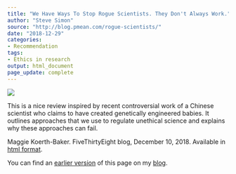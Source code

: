 ```yaml
---
title: "We Have Ways To Stop Rogue Scientists. They Don't Always Work."
author: "Steve Simon"
source: "http://blog.pmean.com/rogue-scientists/"
date: "2018-12-29"
categories:
- Recommendation
tags:
- Ethics in research
output: html_document
page_update: complete
---
```


![](http://www.pmean.com/new-images/18/rogue-scientists01.png)

<!---More--->

This is a nice review inspired by recent controversial work of a Chinese scientist who claims to have created genetically engineered babies. It outlines approaches that we use to regulate unethical science and explains why these approaches can fail.

Maggie Koerth-Baker. FiveThirtyEight blog, December 10, 2018. Available in [html format][koe1].

You can find an [earlier version][sim1] of this page on my [blog][sim2].

[sim1]: http://blog.pmean.com/rogue-scientists/
[sim2]: http://blog.pmean.com

[koe1]: https://fivethirtyeight.com/features/we-have-ways-to-stop-rogue-scientists-they-dont-always-work/




